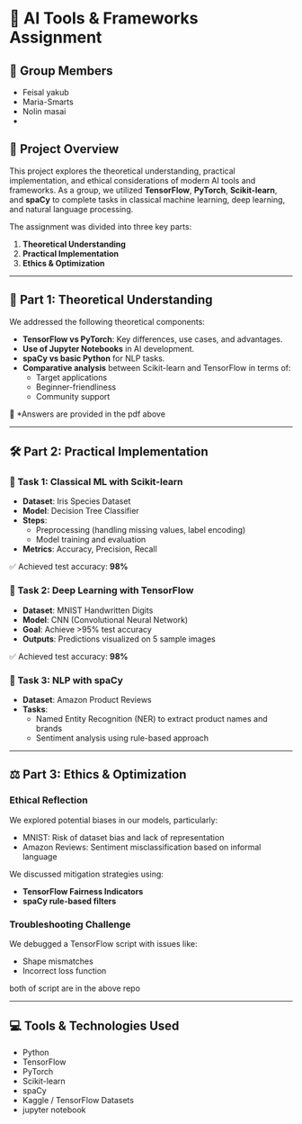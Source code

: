# 📘 AI Tools & Frameworks Assignment

## 👥 Group Members
- Feisal  yakub
- Maria-Smarts  
- Nolin masai
- 

## 📌 Project Overview

This project explores the theoretical understanding, practical implementation, and ethical considerations of modern AI tools and frameworks. As a group, we utilized **TensorFlow**, **PyTorch**, **Scikit-learn**, and **spaCy** to complete tasks in classical machine learning, deep learning, and natural language processing.

The assignment was divided into three key parts:
1. **Theoretical Understanding**
2. **Practical Implementation**
3. **Ethics & Optimization**

---

## 🧠 Part 1: Theoretical Understanding

We addressed the following theoretical components:

- **TensorFlow vs PyTorch**: Key differences, use cases, and advantages.
- **Use of Jupyter Notebooks** in AI development.
- **spaCy vs basic Python** for NLP tasks.
- **Comparative analysis** between Scikit-learn and TensorFlow in terms of:
  - Target applications
  - Beginner-friendliness
  - Community support

📄 *Answers are provided in the pdf above

---

## 🛠️ Part 2: Practical Implementation

### 🔹 Task 1: Classical ML with Scikit-learn
- **Dataset**: Iris Species Dataset
- **Model**: Decision Tree Classifier
- **Steps**:
  - Preprocessing (handling missing values, label encoding)
  - Model training and evaluation
- **Metrics**: Accuracy, Precision, Recall

✅ Achieved test accuracy: **98%**

### 🔹 Task 2: Deep Learning with TensorFlow
- **Dataset**: MNIST Handwritten Digits
- **Model**: CNN (Convolutional Neural Network)
- **Goal**: Achieve >95% test accuracy
- **Outputs**: Predictions visualized on 5 sample images

✅ Achieved test accuracy: **98%**

### 🔹 Task 3: NLP with spaCy
- **Dataset**: Amazon Product Reviews
- **Tasks**:
  - Named Entity Recognition (NER) to extract product names and brands
  - Sentiment analysis using rule-based approach

---

## ⚖️ Part 3: Ethics & Optimization

### Ethical Reflection
We explored potential biases in our models, particularly:
- MNIST: Risk of dataset bias and lack of representation
- Amazon Reviews: Sentiment misclassification based on informal language

We discussed mitigation strategies using:
- **TensorFlow Fairness Indicators**
- **spaCy rule-based filters**

### Troubleshooting Challenge
We debugged a TensorFlow script with issues like:
- Shape mismatches
- Incorrect loss function

both of script are in the above repo 

---

## 💻 Tools & Technologies Used
- Python
- TensorFlow
- PyTorch
- Scikit-learn
- spaCy
- Kaggle / TensorFlow Datasets
- jupyter notebook



